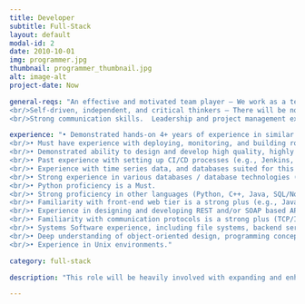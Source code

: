 ```yaml
---
title: Developer
subtitle: Full-Stack
layout: default
modal-id: 2
date: 2010-10-01
img: programmer.jpg
thumbnail: programmer_thumbnail.jpg
alt: image-alt
project-date: Now

general-reqs: "An effective and motivated team player – We work as a team and grow as a team.  
<br/>Self-driven, independent, and critical thinkers – There will be no daily todo list in this job. 
<br/>Strong communication skills.  Leadership and project management experience is a strong plus."

experience: "• Demonstrated hands-on 4+ years of experience in similar roles, developing production-level backend infrastructure Familiar with all layers of computer software development, and ability to turn a concept into a finished scalable product.
<br/>• Must have experience with deploying, monitoring, and building robust fault tolerant microservice architectures in AWS (familiarity with other cloud offerings is a plus).
<br/>• Demonstrated ability to design and develop high quality, highly scalable code with a focus on backend development, involving high data volumes and transaction rates with asynchronous workloads.
<br/>• Past experience with setting up CI/CD processes (e.g., Jenkins, Travis, CircleCi), and collaborative working through Git, pull-requests, version controls, etc.
<br/>• Experience with time series data, and databases suited for this type of data is a must (e.g., Cassandra, InfluxDB, Pi).
<br/>• Strong experience in various databases / database technologies (SQL/NoSQL).
<br/>• Python proficiency is a Must.
<br/>• Strong proficiency in other languages (Python, C++, Java, SQL/NoSQL).
<br/>• Familiarity with front-end web tier is a strong plus (e.g., JavaScript, AJAX, HTML, CSS, and cross browser development, specially modern frameworks such as React, Angular) Experience building secure software and an understanding of security techniques and algorithms.
<br/>• Experience in designing and developing REST and/or SOAP based APIs.
<br/>• Familiarity with communication protocols is a strong plus (TCP/IP, sockets).
<br/>• Systems Software experience, including file systems, backend services, workflow engines, security, etc.
<br/>• Deep understanding of object-oriented design, programming concepts, data structures and common algorithms.
<br/>• Experience in Unix environments."

category: full-stack

description: "This role will be heavily involved with expanding and enhancing our existing software infrastructure, as well as a lot of greenfield development building robust features for our core software platform.<br/>You will be part of a technical team that will design and develop backend infrastructure software to communicate across all layers, database stack, cloud and log analytics of the server and network communication, and security provisions necessary to scale the company’s AI platform.<br/>Your work will be highly visible throughout the company and will build the foundation for our go-to-market product. As one of the core members of the team, you will have direct input in building a roadmap to meet company milestones.<br/>You will be reporting directly to the CTO."

---
```


